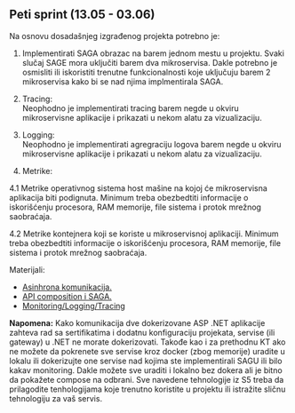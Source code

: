 ## Peti sprint (13.05 - 03.06)

Na osnovu dosadašnjeg izgrađenog projekta potrebno je:  
1. Implementirati SAGA obrazac na barem jednom mestu u projektu. Svaki slučaj SAGE mora uključiti barem dva mikroservisa. Dakle potrebno je osmisliti ili iskoristiti trenutne funkcionalnosti koje uključuju barem 2 mikroservisa kako bi se nad njima implmentirala SAGA.  

2. Tracing:  
Neophodno je implementirati tracing barem negde u okviru mikroservisne aplikacije i prikazati u nekom alatu za vizualizaciju.  

3. Logging:  
Neophodno je implementirati agregraciju logova barem negde u okviru mikroservisne aplikacije i prikazati u nekom alatu za vizualizaciju.  

4. Metrike:
   
4.1 Metrike operativnog sistema host mašine na kojoj će mikroservisna
aplikacija biti podignuta. Minimum treba obezbedtiti informacije o
iskorišćenju procesora, RAM memorije, file sistema i protok mrežnog
saobraćaja.  

4.2 Metrike kontejnera koji se koriste u mikroservisnoj aplikaciji. Minimum
treba obezbedtiti informacije o iskorišćenju procesora, RAM memorije,
file sistema i protok mrežnog saobraćaja. 

Materijali:  
- <a href='https://github.com/lukaDoric/SOA/blob/main/S5/asinhrona_komunikacija.md'>Asinhrona komunikacija.</a>  
- <a href='https://github.com/lukaDoric/SOA/blob/main/S5/api_composition_saga.md'>API composition i SAGA.</a>
- <a href='https://github.com/lukaDoric/SOA/blob/main/S5/monitoring.md'>Monitoring/Logging/Tracing</a>

<b>Napomena:</b> Kako komunikacija dve dokerizovane ASP .NET aplikacije zahteva rad sa sertifikatima i dodatnu konfiguraciju projekata, servise (ili gateway) u .NET ne morate dokerizovati. Takođe kao i za prethodnu KT ako ne možete da pokrenete sve servise kroz docker (zbog memorije) uradite u lokalu ili dokerizujte one servise nad kojima ste implementirali SAGU ili bilo kakav monitoring. Dakle možete sve uraditi i lokalno bez dokera ali je bitno da pokažete compose na odbrani. Sve navedene tehnologije iz S5 treba da prilagodite tenhologijama koje trenutno koristite u projektu ili istražite sličnu tehnologiju za vaš servis.
